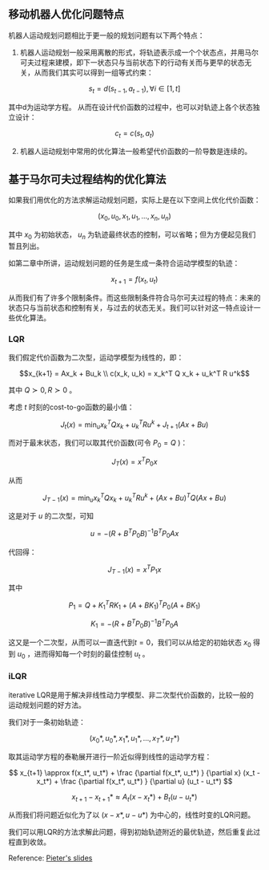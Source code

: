 ## 移动机器人优化问题特点

机器人运动规划问题相比于更一般的规划问题有以下两个特点：

1. 机器人运动规划一般采用离散的形式，将轨迹表示成一个个状态点，并用马尔可夫过程来建模，即下一状态只与当前状态下的行动有关而与更早的状态无关，从而我们其实可以得到一组等式约束：
```math
s_t = d(s_{t-1}, a_{t-1}), \forall i \in [1, t] 
```
其中d为运动学方程。
从而在设计代价函数的过程中，也可以对轨迹上各个状态独立设计：
```math
c_t = c(s_{t}, a_{t})
```
2. 机器人运动规划中常用的优化算法一般希望代价函数的一阶导数是连续的。


## 基于马尔可夫过程结构的优化算法

如果我们用优化的方法求解运动规划问题，实际上是在以下空间上优化代价函数：

$$
(x_0, u_0, x_1, u_1, \dots, x_n, u_n)
$$

其中 $x_0$ 为初始状态， $u_n$ 为轨迹最终状态的控制，可以省略；但为方便起见我们暂且列出。

如第二章中所讲，运动规划问题的任务是生成一条符合运动学模型的轨迹：

$$
x_{t+1} = f(x_t, u_t)
$$

从而我们有了许多个限制条件。而这些限制条件符合马尔可夫过程的特点：未来的状态只与当前状态和控制有关，与过去的状态无关。我们可以针对这一特点设计一些优化算法。

### LQR

我们假定代价函数为二次型，运动学模型为线性的，即：

```math
x_{k+1} = Ax_k + Bu_k \\
c(x_k, u_k) = x_k^T Q x_k + u_k^T R u^k
```

其中 $Q \succ 0, R \succ 0$ 。

考虑 $t$ 时刻的cost-to-go函数的最小值：

$$
J_t(x) = \min_u x_k^T Q x_k + u_k^T R u^k + J_{t+1} (Ax + Bu)
$$

而对于最末状态，我们可以取其代价函数(可令 $P_0 = Q$ )：

$$
J_T(x) = x^T P_0 x
$$

从而

$$
J_{T-1}(x) = \min_u x_k^T Q x_k + u_k^T R u^k + (Ax + Bu)^T Q (Ax + Bu)
$$

这是对于 $u$ 的二次型，可知

$$
u = -(R + B^T P_0 B)^{-1} B^T P_0 A x
$$

代回得：

$$
J_{T-1}(x) = x^T P_1 x
$$

其中

$$
P_1 = Q + K_1^T R K_1 + (A + B K_1)^T  P_0 (A + B K_1) 
$$

$$
K_1 = -(R + B^T P_0 B)^{-1} B^T P_0 A
$$

这又是一个二次型，从而可以一直迭代到$t=0$，我们可以从给定的初始状态 $x_0$ 得到 $u_0$ ，进而得知每一个时刻的最佳控制 $u_t$ 。


### iLQR

iterative LQR是用于解决非线性动力学模型、非二次型代价函数的，比较一般的运动规划问题的好方法。

我们对于一条初始轨迹：

$$
(x_0*, u_0*, x_1*, u_1*, \dots, x_T*, u_T*)
$$

取其运动学方程的泰勒展开进行一阶近似得到线性的运动学方程：

$$
x_{t+1} \approx f(x_t*, u_t*) + \frac {\partial f(x_t*, u_t*) } {\partial x} (x_t - x_t*) + \frac {\partial f(x_t*, u_t*) } {\partial u} (u_t - u_t*) 
$$

$$
x_{t+1} - x_{t+1}* \approx A_t (x - x_t*) + B_t (u - u_t*)
$$

从而我们将问题近似化为了以 $(x-x*, u-u*)$ 为中心的，线性时变的LQR问题。

我们可以用LQR的方法求解此问题，得到初始轨迹附近的最优轨迹，然后重复此过程直到收敛。

Reference: [Pieter's slides](https://people.eecs.berkeley.edu/~pabbeel/cs287-fa12/slides/LQR.pdf)
